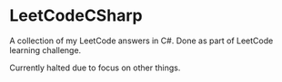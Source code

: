 # LeetCodeCSharp
A collection of my LeetCode answers in C#. Done as part of LeetCode learning challenge. 

Currently halted due to focus on other things.
